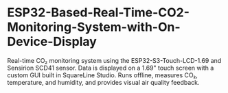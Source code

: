 # ESP32-Based-Real-Time-CO2-Monitoring-System-with-On-Device-Display
Real-time CO₂ monitoring system using the ESP32-S3-Touch-LCD-1.69 and Sensirion SCD41 sensor. Data is displayed on a 1.69" touch screen with a custom GUI built in SquareLine Studio. Runs offline, measures CO₂, temperature, and humidity, and provides visual air quality feedback.
